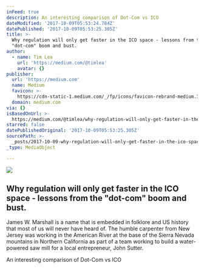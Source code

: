 ```yaml
---
inFeed: true
description: An interesting comparison of Dot-Com vs ICO
dateModified: '2017-10-09T05:53:24.784Z'
datePublished: '2017-10-09T05:53:25.305Z'
title: >-
  Why regulation will only get faster in the ICO space - lessons from the
  "dot-com" boom and bust.
author:
  - name: Tim Lea
    url: 'https://medium.com/@timlea'
    avatar: {}
publisher:
  url: 'https://medium.com'
  name: Medium
  favicon: >-
    https://cdn-static-1.medium.com/_/fp/icons/favicon-rebrand-medium.3Y6xpZ-0FSdWDnPM3hSBIA.ico
  domain: medium.com
via: {}
isBasedOnUrl: >-
  https://medium.com/@timlea/why-regulation-will-only-get-faster-in-the-ico-space-lessons-from-the-dot-com-boom-and-bust-c6af889e7968
starred: false
datePublishedOriginal: '2017-10-09T05:53:25.305Z'
sourcePath: >-
  _posts/2017-10-09-why-regulation-will-only-get-faster-in-the-ico-space-lesso.md
_type: MediaObject

---
```

<article style=""><img src="https://cdn-images-1.medium.com/max/1200/1*INBRWmC86vL8OlzhnlvAfg.jpeg" /><h1>Why regulation will only get faster in the ICO space - lessons from the "dot-com" boom and bust.</h1><p>James W. Marshall is a name that is embedded in folklore and US history that most of us will never have heard of. The humble carpenter from New Jersey was working in the American River at the base of the Sierra Nevada mountains in Northern California as part of a team working to build a water-powered saw mill for a local entrepreneur, John Sutter.</p></article>

An interesting comparison of Dot-Com vs ICO